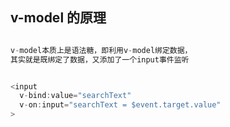 ## v-model 的原理

```javascript

v-model本质上是语法糖，即利用v-model绑定数据，
其实就是既绑定了数据，又添加了一个input事件监听


<input
  v-bind:value="searchText"
  v-on:input="searchText = $event.target.value"
>

```

